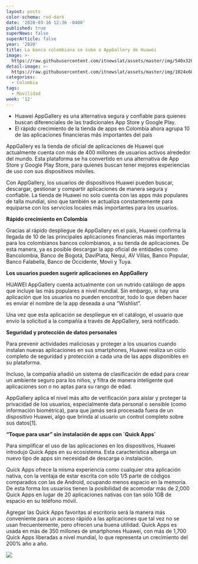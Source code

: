 ```yaml
---
layout: posts
color-schema: red-dark
date: '2020-03-16 12:36 -0400'
published: true
superNews: false
superArticle: false
year: '2020'
title: La banca colombiana se sube a AppGallery de Huawei
image: >-
  https://raw.githubusercontent.com/itnewslat/assets/master/img/540x320/Banca-Huawei-p.jpg
detail-image: >-
  https://raw.githubusercontent.com/itnewslat/assets/master/img/1024x680/Banca-Huawei-g.jpg
categories:
  - Colombia
tags:
  - Movilidad
week: '12'
---
```

- Huawei AppGallery es una alternativa segura y confiable para quienes buscan diferenciales de las tradicionales App Store y Google Play.
- El rápido crecimiento de la tienda de apps en Colombia ahora agrupa 10 de las aplicaciones financieras más importantes del país

AppGallery es la tienda de oficial de aplicaciones de Huawei que actualmente cuenta con más de 400 millones de usuarios activos alrededor del mundo. Esta plataforma se ha convertido en una alternativa de App Store y Google Play Store, para quienes buscan tener mejores experiencias de uso con sus dispositivos móviles.

Con AppGallery, los usuarios de dispositivos Huawei pueden buscar, descargar, gestionar y compartir aplicaciones de manera segura y confiable. La tienda de Huawei no solo cuenta con las apps más populares de talla mundial, sino que también se actualiza constantemente para equiparse con los servicios locales más importantes para los usuarios. 

**Rápido crecimiento en Colombia**

Gracias al rápido despliegue de AppGallery en el país, Huawei confirma la llegada de 10 de las principales aplicaciones financieras más importantes para los colombianos bancos colombianos, a su tienda de aplicaciones. De esta manera, ya es posible descargar la app oficial de entidades como Bancolombia, Banco de Bogotá, DaviPlata, Nequi, AV Villas, Banco Popular, Banco Falabella, Banco de Occidente, Movii y Tuya.

**Los usuarios pueden sugerir aplicaciones en AppGallery**

HUAWEI AppGallery cuenta actualmente con un nutrido catálogo de apps que incluye las más populares a nivel mundial. Sin embargo, si hay una aplicación que los usuarios no pueden encontrar, todo lo que deben hacer es enviar el nombre de la app deseada a una “Wishlist”. 

Una vez que esta aplicación se despliegue en el catálogo, el usuario que envío la solicitud a la compañía a través de AppGallery, será notificado. 

**Seguridad y protección de datos personales**

Para prevenir actividades maliciosas y proteger a los usuarios cuando instalan nuevas aplicaciones en sus smartphones, Huawei realiza un ciclo completo de seguridad y protección a cada una de las apps disponibles en su plataforma.

Incluso, la compañía añadió un sistema de clasificación de edad para crear un ambiente seguro para los niños, y filtra de manera inteligente qué aplicaciones son o no aptas para su rango de edad. 

AppGallery aplica el nivel más alto de verificación para aislar y proteger la privacidad de los usuarios, especialmente data personal o sensible (como información biométrica), para que jamás será procesada fuera de un dispositivo Huawei, algo que brinda al usuario un control completo sobre sus datos[1]. 

**“Toque para usar” sin instalación de apps con ´Quick Apps´**

Para simplificar el uso de las aplicaciones en los dispositivos, Huawei introdujo Quick Apps en su ecosistema. Esta característica alberga un nuevo tipo de apps sin necesidad de descarga o instalación. 

Quick Apps ofrece la misma experiencia como cualquier otra aplicación nativa, con la ventaja de estar escrita con sólo 1/5 parte de códigos comparados con las de Android, ocupando menos espacio en la memoria. De esta forma los usuarios tienen la posibilidad de acomodar más de 2,000 Quick Apps en lugar de 20 aplicaciones nativas con tan sólo 1GB de espacio en su teléfono móvil. 

Agregar las Quick Apps favoritas al escritorio será la manera más conveniente para un acceso rápido a las aplicaciones que tal vez no se usan frecuentemente, pero ofrecen una buena utilidad. Quick Apps es usada en más de 350 millones de smartphones Huawei, con más de 1,700 Quick Apps liberadas a nivel mundial, lo que representa un crecimiento del 200% año a año. 

<img src="https://tracker.metricool.com/c3po.jpg?hash=56f88a41e39ab42c063cc51676587a04"/>
